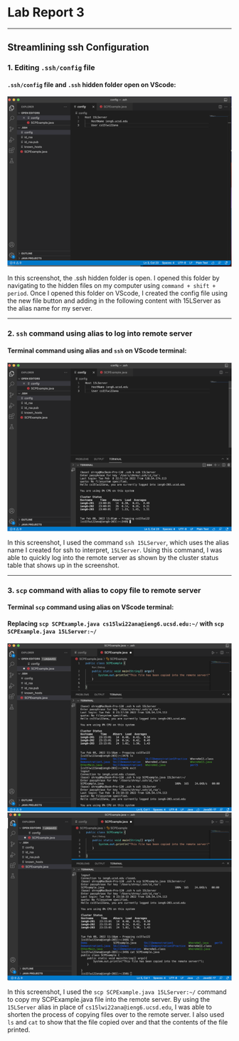 # Lab Report 3
---
## Streamlining ssh Configuration 

### 1. Editing `.ssh/config` file 


#### `.ssh/config` file and `.ssh` hidden folder open on VScode: 

![Image](Screenshot1.png)

In this screenshot, the .ssh hidden folder is open. I opened this folder by navigating to the hidden files on my computer using `command + shift + period`. Once I opened this folder on VScode, I created the config file using the new file button and adding in the following content with 15LServer as the alias name for my server. 

---

### 2. `ssh` command using alias to log into remote server

#### Terminal command using alias and `ssh` on VScode terminal:

![Image](Screenshot2.png)

In this screenshot, I used the command `ssh 15LServer`, which uses the alias name I created for ssh to interpret, `15LServer`. Using this command, I was able to quickly log into the remote server as shown by the cluster status table that shows up in the screenshot. 

---
### 3. `scp` command with alias to copy file to remote server

#### Terminal `scp` command using alias on VScode terminal:

#### Replacing `scp SCPExample.java cs15lwi22ana@ieng6.ucsd.edu:~/` with `scp SCPExample.java 15LServer:~/`


![image](Screenshot3.png)
![image](Screenshot4.png)


In this screenshot, I used the `scp SCPExample.java 15LServer:~/` command to copy my SCPExample.java file into the remote server. By using the `15LServer` alias in place of `cs15lwi22ana@ieng6.ucsd.edu`, I was able to shorten the process of copying files over to the remote server. I also used `ls` and `cat` to show that the file copied over and that the contents of the file printed.  



